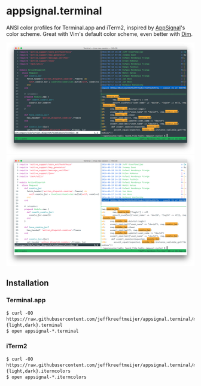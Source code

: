 # appsignal.terminal

ANSI color profiles for Terminal.app and iTerm2, inspired by [AppSignal](https://appsignal.com)'s color scheme. Great with Vim's default color scheme, even better with [Dim].

![appsignal-dark in Terminal.app]
![appsignal-light in Terminal.app]

[Dim]: https://github.com/jeffkreeftmeijer/vim-dim
[appsignal-dark in Terminal.app]: appsignal-dark.png
[appsignal-light in Terminal.app]: appsignal-light.png

## Installation

### Terminal.app

    $ curl -OO https://raw.githubusercontent.com/jeffkreeftmeijer/appsignal.terminal/master/appsignal-{light,dark}.terminal
    $ open appsignal-*.terminal

### iTerm2

    $ curl -OO https://raw.githubusercontent.com/jeffkreeftmeijer/appsignal.terminal/master/appsignal-{light,dark}.itermcolors
    $ open appsignal-*.itermcolors
